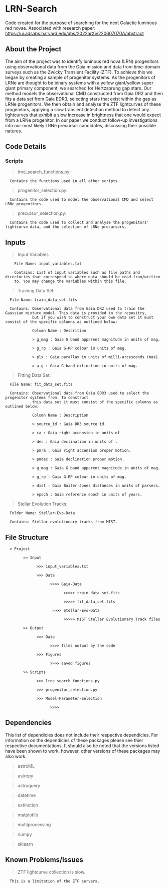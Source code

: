 # LRN-Search
Code created for the purpose of searching for the next Galactic luminous red novae. Associated with research paper: https://ui.adsabs.harvard.edu/abs/2022arXiv220607070A/abstract


## About the Project
The aim of the project was to identify luninous red nova (LRN) progenitors using observational data from the Gaia mission and data from time-domain surveys such as the Zwicky Transient Facility (ZTF). To achieve this we began by creating a sample of progenitor systems. As the progenitors of LRNe are thought to be binary systems with a yellow giant/yellow super giant primary component, we searched for Hertzsprung gap stars. Our method models the observational CMD constructed from Gaia DR2 and then fits a data set from Gaia EDR3, selecting stars that exist within the gap as LRNe progenitors. We then obtain and analyse the ZTF lightcurves of these progenitors, applying a slow transient detection method to detect any lightcurves that exhibit a slow increase in brightness that one would expect from a LRNe progenitor. In our paper we conduct follow-up investigations into our most likely LRNe precursor candidates, discussing their possible natures.


## Code Details
### Scripts
> lrne_search_functions.py:
      
      Contains the functions used in all other scripts

> progenitor_selection.py:

      Contains the code used to model the observational CMD and select LRNe progenitors.

> precursor_selection.py: 

      Contains the code used to collect and analyse the progenitors' lightcurve data, and the selection of LRNe precursors.

## Inputs
> Input Variables

        File Name: input_variables.txt
        
        Contains: List of input variables such as file paths and directories that correspond to where data should be read from/written
        to. You may change the variables within this file.
        
> Training Data Set:

      File Name: train_data_set.fits
      
      Contains: Observational data from Gaia DR2 used to train the Gaussian mixture model. This data is provided in the repositry,
                but if you wish to construct your own data set it must consist of the specific columns as outlined below:
      
                Column Name : Descrition 
                
                > g_mag : Gaia G band apparent magnitude in units of mag.
                
                > g_rp : Gaia G-RP colour in units of mag.
                
                > plx : Gaia parallax in units of milli-arcesconds (mas).
                
                > a_g : Gaia G band extinction in units of mag.

> Fitting Data Set:

      File Name: fit_data_set.fits
      
      Contains: Observational data from Gaia EDR3 used to select the progenitor systems from. To construct              
                this data set it must consist of the specific columns as outlined below:
      
                Column Name : Description
                
                > source_id : Gaia DR3 source id.
                
                > ra : Gaia right accension in units of .
                
                > dec : Gaia declination in units of .
                
                > pmra : Gaia right accension proper motion.
                
                > pmdec : Gaia declination proper motion.
                
                > g_mag : Gaia G band apparent magnitude in units of mag.
                
                > g_rp : Gaia G-RP colour in units of mag.
                
                > dist : Gaia Bailer-Jones distances in units of parsecs.
                
                > epoch : Gaia reference epoch in units of years.

> Stellar Evolution Tracks:

      Folder Name: Stellar-Evo-Data
      
      Contains: Stellar evolutionary tracks from MIST.
      

## File Structure

      > Project 

            >> Input

                  >>> input_variables.txt

                  >>> Data

                        >>>> Gaia-Data

                              >>>>> train_data_set.fits

                              >>>>> fit_data_set.fits

                         >>>> Stellar-Evo-Data

                              >>>>> MIST Stellar Evolutionary Track files

            >> Output

                  >>> Data

                        >>>> files output by the code

                  >>> Figures

                        >>>> saved figures

            >> Scripts

                  >>> lrne_search_functions.py

                  >>> progenitor_selection.py

                  >>> Model-Parameter-Selection

                        >>>> 

## Dependencies
This list of dependicies does not include their respective dependicies. For information on the dependicies of these packages please see thier respective documentations. It should also be noted that the versions listed have been shown to work, however, other versions of these packages may also work.

> astroML
 
> astropy

> astroquery

> datetime

> extinction

> matplotlib

> multiprocessing

> numpy

> sklearn


## Known Problems/Issues

> ZTF lightcurve collection is slow.

      This is a limitation of the ZTF servers.
